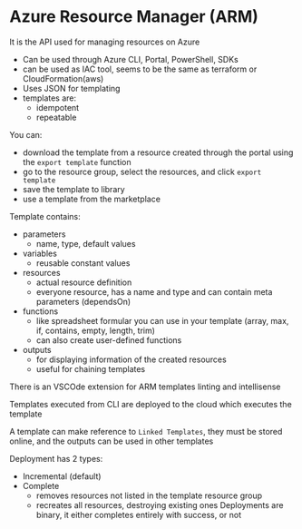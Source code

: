 # Azure Resource Manager (ARM)

It is the API used for managing resources on Azure

- Can be used through Azure CLI, Portal, PowerShell, SDKs
- can be used as IAC tool, seems to be the same as terraform or CloudFormation(aws)
- Uses JSON for templating
- templates are:
  - idempotent
  - repeatable

You can:
- download the template from a resource created through the portal using the `export template` function
- go to the resource group, select the resources, and click `export template`
- save the template to library
- use a template from the marketplace

Template contains:
- parameters
  - name, type, default values
- variables
  - reusable constant values
- resources
  - actual resource definition
  - everyone resource, has a name and type and can contain meta parameters (dependsOn)
- functions
  - like spreadsheet formular you can use in your template (array, max, if, contains, empty, length, trim)
  - can also create user-defined functions
- outputs
  - for displaying information of the created resources
  - useful for chaining templates

There is an VSCOde extension for ARM templates linting and intellisense

Templates executed from CLI are deployed to the cloud which executes the template

A template can make reference to `Linked Templates`, they must be stored online, and the outputs can be used in other templates

Deployment has 2 types:
- Incremental (default)
- Complete
  - removes resources not listed in the template resource group
  - recreates all resources, destroying existing ones
Deployments are binary, it either completes entirely with success, or not
